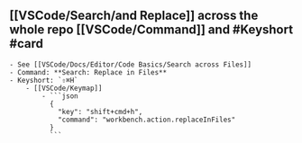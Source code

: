 ## [[VSCode/Search/and Replace]] across the whole repo [[VSCode/Command]] and #Keyshort #card
	- See [[VSCode/Docs/Editor/Code Basics/Search across Files]]
	- Command: **Search: Replace in Files**
	- Keyshort: `⇧⌘H`
		- [[VSCode/Keymap]]
			- ```json
			  {
			    "key": "shift+cmd+h",
			    "command": "workbench.action.replaceInFiles"
			  }
			  ```